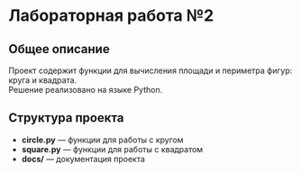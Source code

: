 # Лабораторная работа №2

## Общее описание
Проект содержит функции для вычисления площади и периметра фигур: круга и квадрата.  
Решение реализовано на языке Python.  

## Структура проекта
- **circle.py** — функции для работы с кругом  
- **square.py** — функции для работы с квадратом  
- **docs/** — документация проекта  

